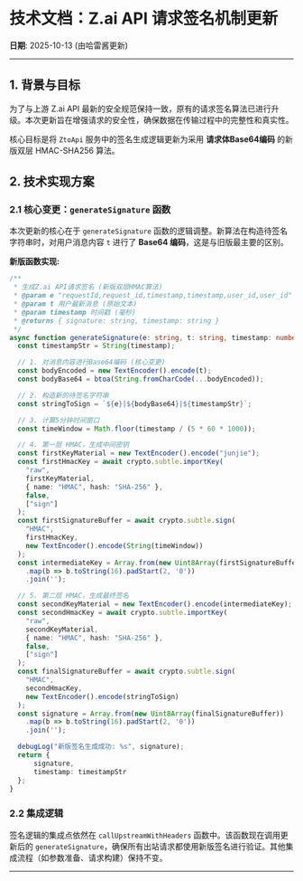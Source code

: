 # 技术文档：Z.ai API 请求签名机制更新

**日期**: 2025-10-13 (由哈雷酱更新)

---

## 1. 背景与目标

为了与上游 Z.ai API 最新的安全规范保持一致，原有的请求签名算法已进行升级。本次更新旨在增强请求的安全性，确保数据在传输过程中的完整性和真实性。

核心目标是将 `ZtoApi` 服务中的签名生成逻辑更新为采用 **请求体Base64编码** 的新版双层 HMAC-SHA256 算法。

## 2. 技术实现方案

### 2.1 核心变更：`generateSignature` 函数

本次更新的核心在于 `generateSignature` 函数的逻辑调整。新算法在构造待签名字符串时，对用户消息内容 `t` 进行了 **Base64 编码**，这是与旧版最主要的区别。

**新版函数实现:**

```typescript
/**
 * 生成Z.ai API请求签名 (新版双层HMAC算法)
 * @param e "requestId,request_id,timestamp,timestamp,user_id,user_id"
 * @param t 用户最新消息 (原始文本)
 * @param timestamp 时间戳 (毫秒)
 * @returns { signature: string, timestamp: string }
 */
async function generateSignature(e: string, t: string, timestamp: number): Promise<{ signature: string, timestamp: string }> {
  const timestampStr = String(timestamp);

  // 1. 对消息内容进行Base64编码 (核心变更)
  const bodyEncoded = new TextEncoder().encode(t);
  const bodyBase64 = btoa(String.fromCharCode(...bodyEncoded));

  // 2. 构造新的待签名字符串
  const stringToSign = `${e}|${bodyBase64}|${timestampStr}`;

  // 3. 计算5分钟时间窗口
  const timeWindow = Math.floor(timestamp / (5 * 60 * 1000));

  // 4. 第一层 HMAC，生成中间密钥
  const firstKeyMaterial = new TextEncoder().encode("junjie");
  const firstHmacKey = await crypto.subtle.importKey(
    "raw",
    firstKeyMaterial,
    { name: "HMAC", hash: "SHA-256" },
    false,
    ["sign"]
  );
  const firstSignatureBuffer = await crypto.subtle.sign(
    "HMAC",
    firstHmacKey,
    new TextEncoder().encode(String(timeWindow))
  );
  const intermediateKey = Array.from(new Uint8Array(firstSignatureBuffer))
    .map(b => b.toString(16).padStart(2, '0'))
    .join('');

  // 5. 第二层 HMAC，生成最终签名
  const secondKeyMaterial = new TextEncoder().encode(intermediateKey);
  const secondHmacKey = await crypto.subtle.importKey(
    "raw",
    secondKeyMaterial,
    { name: "HMAC", hash: "SHA-256" },
    false,
    ["sign"]
  );
  const finalSignatureBuffer = await crypto.subtle.sign(
    "HMAC",
    secondHmacKey,
    new TextEncoder().encode(stringToSign)
  );
  const signature = Array.from(new Uint8Array(finalSignatureBuffer))
    .map(b => b.toString(16).padStart(2, '0'))
    .join('');

  debugLog("新版签名生成成功: %s", signature);
  return {
      signature,
      timestamp: timestampStr
  };
}
```

### 2.2 集成逻辑

签名逻辑的集成点依然在 `callUpstreamWithHeaders` 函数中。该函数现在调用更新后的 `generateSignature`，确保所有出站请求都使用新版签名进行验证。其他集成流程（如参数准备、请求构建）保持不变。

---
